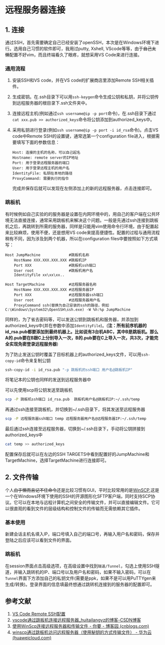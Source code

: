 # 远程服务器连接


## 1. 连接

通过SSH，首先需要确定自己已经安装了openSSH，本次是在Windows环境下进行。选用自己习惯的软件即可，我用过putty, Xshell, VScode等等，由于~~自己太懒~~配置不好vim，而且终端看久了眼疼，就想采用VS Code来进行连接。

### 通用流程

1. 安装SSH和VS code，并在VS code的扩展商店里添加Remote SSH相关插件。

2. 生成密钥。在.ssh目录下可以用`ssh-keygen`命令生成公钥和私钥，并将公钥传到远程服务器的根目录下.ssh文件夹中。

3. 连接远程主机(例如通过`ssh username@ip -p port`命令)，在.ssh目录下通过`cat xxx.pub >> authorized_keys`命令将公钥添加到authorized_keys中。

4. 采用私钥进行登录(例如`ssh username@ip -p port -i id_rsa`命令)。点击VS code中Remote SSH的设置键，通常选第一个configuration file进入，根据需要填写下面的参数信息：

   ```config
   Host: 连接的主机的名称，可以自己起名
   Hostname: remote server的IP地址
   Port: 用于登录远程服务器的端口
   User: 用于登录远程主机的用户名
   IdentityFile: 私钥在本地的路径
   ProxyCommand: 需要执行的指令
   ```

   完成并保存后就可以发现在左侧添加上的新的远程服务器，点击连接即可。

### 跳板机

有时候例如自己实验的的服务器是设置在内网环境中的，用自己的客户端在公共环境无法直接连接，通常采用跳板机来解决这个问题。一般是先通过ssh连接到跳板机之后，再跳转到所需的服务器，同样是只能用vim使用命令行环境，由于配置起来比较麻烦，使用不便，还是想用VS code来提高便捷性。配置的过程与通用流程稍有不同，因为涉及到两个机器，所以在configuration files中要按照如下方式填写：

```config
Host JumpMachine             #跳板机名称
    HostName XXX.XXX.XXX.XXX #跳板机IP 
    Port XXX                 #跳板机ssh端口
    User root                #跳板机用户名
    IdentityFile xx\xx\xx..
    
Host TargetMachine           #远程服务器名称
    HostName XXX.XXX.XXX.XXX #远程服务器IP
    Port XXX                 #远程服务器ssh端口
    User root                #远程服务器用户名
    ProxyCommand ssh(替换为自己安装的ssh的路径，例如C:\Windows\System32\OpenSSH\ssh.exe) -W %h:%p JumpMachine
```

同样的，为了省去密码等，可以发送公钥到跳板机和服务器，并添加到authorized_keys中(并在参数中添加`IdentityFile`)。(**注：所有前序机器的id_rsa.pub都要添加到最终机器上。比如说有3台机ABC，其中B是跳板机。那么A的.pub要在B跟C上分别导入一次，B的.pub要在C上导入一次，共3次，才能完全实现免密登录远程服务器**)

为了防止发送公钥时覆盖了目标机器上的authorized_keys文件，可以用`ssh-copy-id`命令来复制公钥

```bash
ssh-copy-id -i id_rsa.pub "-p 跳板机的ssh端口 用户名@跳板机IP"
```

将笔记本的公钥也同样的发送到远程服务器中

可以先使用scp将公钥发送至跳板机

```bash
scp -P 跳板机ssh端口 id_rsa.pub  跳板机用户名@跳板机IP:~/.ssh/temp
```


再通过ssh连接至跳板机，并切换到~/.ssh目录下，将其发送至远程服务器

```bash
scp -P 远程服务器ssh端口 temp 远程服务器用户名@远程服务器IP:~/.ssh/temp
```

最后通过ssh连接至远程服务器，切换到~/.ssh目录下，手动将公钥拼接到authorized_keys中

```bash
cat temp >> authorized_keys
```

配置保存后就可以在左边的SSH TARGETS中看到配置好的JumpMachine和TargetMachine，选择TargetMachine进行连接即可。



## 2. 文件传输

个人~~由于懒而且记不住命令~~还是比较习惯有GUI，平时比较常用的是[WinSCP](https://winscp.net/eng/docs/lang:chs),这是一个在Windows环境下使用的SSH的开源图形化SFTP客户端，同时支持SCP协议。它可以在本地与远程计算机之间安全的传输文件，并可以直接编辑文件。它可以很直观的看到文件的层级结构和控制文件的传输而无需依赖其它插件。

### 基本使用

新建会话主机名填入IP，端口号填入自己的端口号，再输入用户名和密码，保存并登陆之后应该可以看到文件的界面。

### 跳板机

在session界面点击高级选项，在高级设置中找到`隧道/Tunnel`，勾选上使用SSH隧道，并输入跳转机的IP、端口号以及用户名和密码，如果不输入密码，可以在`Tunnel`界面下方添加自己的私钥文件(需要是ppk，如果不是可以用PuTTYgen来生成/转换)。登录界面的信息填最终想通过跳转机连接到的服务器的配置即可。

## 参考文献

1. [VS Code Remote SSH配置](https://zhuanlan.zhihu.com/p/68577071)
2. [vscode通过跳板机连接远程服务器_huitailangyz的博客-CSDN博客](https://blog.csdn.net/huitailangyz/article/details/106392021)
3. [使用WinScp连接远程服务器和传输文件 - 你要 - 博客园 (cnblogs.com)](https://www.cnblogs.com/fuyaozhishang/p/8033849.html)
4. [winscp通过跳板机访问远程服务器（使用秘钥的方式传输文件） - 华为云 (huaweicloud.com)](https://www.huaweicloud.com/articles/6a1b96826310fba7855e727ec591159f.html)

